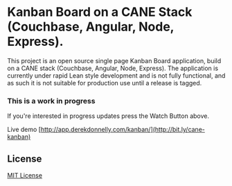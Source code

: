 # Kanban Board on a CANE Stack (Couchbase, Angular, Node, Express).

This project is an open source single page Kanban Board application, build on a CANE stack (Couchbase, Angular, Node,
Express). The application is currently under rapid Lean style development and is not fully functional, and as
such it is not suitable for production use until a release is tagged.

### This is a work in progress

If you're interested in progress updates press the Watch Button above.

Live demo [http://app.derekdonnelly.com/kanban/](http://bit.ly/cane-kanban)

## License

[MIT License](http://choosealicense.com/licenses/mit/)